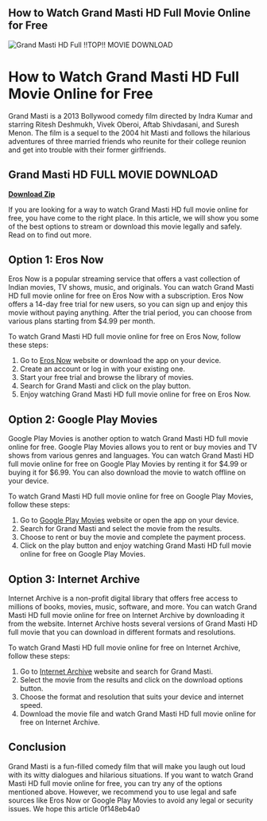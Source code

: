 ## How to Watch Grand Masti HD Full Movie Online for Free

 
![Grand Masti HD Full !!TOP!! MOVIE DOWNLOAD](https://encrypted-tbn0.gstatic.com/images?q=tbn:ANd9GcRNXMrGhjLVZl_8ntRqfUUfeiawlFDkqrPEeC2z7C7kV08nidIgcUJjpj7U)

 
# How to Watch Grand Masti HD Full Movie Online for Free
  
Grand Masti is a 2013 Bollywood comedy film directed by Indra Kumar and starring Ritesh Deshmukh, Vivek Oberoi, Aftab Shivdasani, and Suresh Menon. The film is a sequel to the 2004 hit Masti and follows the hilarious adventures of three married friends who reunite for their college reunion and get into trouble with their former girlfriends.
 
## Grand Masti HD FULL MOVIE DOWNLOAD


[**Download Zip**](https://www.google.com/url?q=https%3A%2F%2Furluso.com%2F2tM2Eu&sa=D&sntz=1&usg=AOvVaw2HfeYxgxUMh3lhWjR3IDXm)

  
If you are looking for a way to watch Grand Masti HD full movie online for free, you have come to the right place. In this article, we will show you some of the best options to stream or download this movie legally and safely. Read on to find out more.
  
## Option 1: Eros Now
  
Eros Now is a popular streaming service that offers a vast collection of Indian movies, TV shows, music, and originals. You can watch Grand Masti HD full movie online for free on Eros Now with a subscription. Eros Now offers a 14-day free trial for new users, so you can sign up and enjoy this movie without paying anything. After the trial period, you can choose from various plans starting from $4.99 per month.
  
To watch Grand Masti HD full movie online for free on Eros Now, follow these steps:
  
1. Go to [Eros Now](https://erosnow.com/) website or download the app on your device.
2. Create an account or log in with your existing one.
3. Start your free trial and browse the library of movies.
4. Search for Grand Masti and click on the play button.
5. Enjoy watching Grand Masti HD full movie online for free on Eros Now.

## Option 2: Google Play Movies
  
Google Play Movies is another option to watch Grand Masti HD full movie online for free. Google Play Movies allows you to rent or buy movies and TV shows from various genres and languages. You can watch Grand Masti HD full movie online for free on Google Play Movies by renting it for $4.99 or buying it for $6.99. You can also download the movie to watch offline on your device.
  
To watch Grand Masti HD full movie online for free on Google Play Movies, follow these steps:

1. Go to [Google Play Movies](https://play.google.com/store/movies) website or open the app on your device.
2. Search for Grand Masti and select the movie from the results.
3. Choose to rent or buy the movie and complete the payment process.
4. Click on the play button and enjoy watching Grand Masti HD full movie online for free on Google Play Movies.

## Option 3: Internet Archive
  
Internet Archive is a non-profit digital library that offers free access to millions of books, movies, music, software, and more. You can watch Grand Masti HD full movie online for free on Internet Archive by downloading it from the website. Internet Archive hosts several versions of Grand Masti HD full movie that you can download in different formats and resolutions.
  
To watch Grand Masti HD full movie online for free on Internet Archive, follow these steps:

1. Go to [Internet Archive](https://archive.org/) website and search for Grand Masti.
2. Select the movie from the results and click on the download options button.
3. Choose the format and resolution that suits your device and internet speed.
4. Download the movie file and watch Grand Masti HD full movie online for free on Internet Archive.

## Conclusion
  
Grand Masti is a fun-filled comedy film that will make you laugh out loud with its witty dialogues and hilarious situations. If you want to watch Grand Masti HD full movie online for free, you can try any of the options mentioned above. However, we recommend you to use legal and safe sources like Eros Now or Google Play Movies to avoid any legal or security issues. We hope this article
 0f148eb4a0
